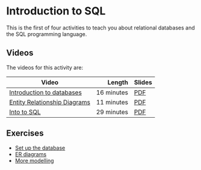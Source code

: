 # Introduction to SQL

This is the first of four activities to teach you about relational databases and the SQL programming language.

## Videos

The videos for this activity are:

| Video | Length | Slides |
|-------|-------:|--------| 
| [Introduction to databases](https://web.microsoftstream.com/video/b3d41a41-17ec-4194-bec1-9666cc234e40) | 16 minutes | [PDF](https://uob-my.sharepoint.com/:b:/r/personal/me17847_bristol_ac_uk/Documents/software_tools/slides/databases.pdf?csf=1&web=1&e=gknZ5R) |
| [Entity Relationship Diagrams](https://web.microsoftstream.com/video/2b6639e2-35e4-42bf-9e50-fc5228c4e321) | 11 minutes | [PDF](https://uob-my.sharepoint.com/:b:/r/personal/me17847_bristol_ac_uk/Documents/software_tools/slides/relational-modelling.pdf?csf=1&web=1&e=Bsxe79) |
| [Into to SQL](https://web.microsoftstream.com/video/8f2881d9-82f7-4364-a227-e555b776cda0) | 29 minutes | [PDF](https://web.microsoftstream.com/video/8f2881d9-82f7-4364-a227-e555b776cda0) |

## Exercises

  - [Set up the database](./setup.md)
  - [ER diagrams](./er-diagram.md)
  - [More modelling](./er2.md)
